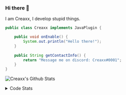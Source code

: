 ### Hi there 👋

I am Creaxx, I develop stupid things. 

```java
public class Creaxx implements JavaPlugin {

    public void onEnable() {
        System.out.println("Hello there!");
    }
    
    public String getContactInfo() {
        return "Message me on discord: Creaxx#0001";
    }
}
```

![Creaxx's Github Stats](https://github-readme-stats.vercel.app/api?username=CreaxxOG&show_icons=true&theme=dark&count_private=true)

<details>
  <summary>Code Stats</summary>

<!--START_SECTION:waka-->
![Code Time](http://img.shields.io/badge/Code%20Time-1%2C078%20hrs%2021%20mins-blue)

![Lines of code](https://img.shields.io/badge/From%20Hello%20World%20I%27ve%20Written-166%20lines%20of%20code-blue)

**🐱 My GitHub Data** 

> 🏆 106 Contributions in the Year 2023
 > 
> 📦 66.2 kB Used in GitHub's Storage 
 > 
> 🚫 Not Opted to Hire
 > 
> 📜 4 Public Repositories 
 > 
> 🔑 2 Private Repositories  
 > 
**I'm an Early 🐤** 

```text
🌞 Morning    52 commits     █░░░░░░░░░░░░░░░░░░░░░░░░   5.99% 
🌆 Daytime    457 commits    █████████████░░░░░░░░░░░░   52.65% 
🌃 Evening    340 commits    █████████░░░░░░░░░░░░░░░░   39.17% 
🌙 Night      19 commits     ░░░░░░░░░░░░░░░░░░░░░░░░░   2.19%

```
📅 **I'm Most Productive on Saturday** 

```text
Monday       78 commits     ██░░░░░░░░░░░░░░░░░░░░░░░   8.99% 
Tuesday      102 commits    ███░░░░░░░░░░░░░░░░░░░░░░   11.75% 
Wednesday    85 commits     ██░░░░░░░░░░░░░░░░░░░░░░░   9.79% 
Thursday     129 commits    ███░░░░░░░░░░░░░░░░░░░░░░   14.86% 
Friday       117 commits    ███░░░░░░░░░░░░░░░░░░░░░░   13.48% 
Saturday     243 commits    ███████░░░░░░░░░░░░░░░░░░   28.0% 
Sunday       114 commits    ███░░░░░░░░░░░░░░░░░░░░░░   13.13%

```


📊 **This Week I Spent My Time On** 

```text
💬 Programming Languages: 
Java                     18 hrs 39 mins      ██████████████████████░░░   91.32% 
Kotlin                   56 mins             █░░░░░░░░░░░░░░░░░░░░░░░░   4.6% 
YAML                     29 mins             ░░░░░░░░░░░░░░░░░░░░░░░░░   2.39% 
XML                      12 mins             ░░░░░░░░░░░░░░░░░░░░░░░░░   1.0% 
IDEA_MODULE              2 mins              ░░░░░░░░░░░░░░░░░░░░░░░░░   0.22%

🔥 Editors: 
IntelliJ                 20 hrs 25 mins      █████████████████████████   100.0%

```

**I Mostly Code in Java** 

```text
Java                     13 repos            ████████████████░░░░░░░░░   65.0% 
Kotlin                   6 repos             ███████░░░░░░░░░░░░░░░░░░   30.0% 
EJS                      1 repo              █░░░░░░░░░░░░░░░░░░░░░░░░   5.0%

```



 Last Updated on 08/01/2023 01:45:00 UTC
<!--END_SECTION:waka-->
</details>
